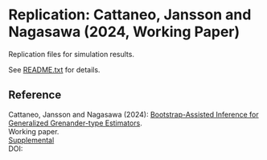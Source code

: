# Replication: Cattaneo, Jansson and Nagasawa (2024, Working Paper)

Replication files for simulation results.

See [README.txt](README.txt) for details.

## Reference

Cattaneo, Jansson and Nagasawa (2024): [Bootstrap-Assisted Inference for Generalized Grenander-type Estimators](https://mdcattaneo.github.io/papers/Cattaneo-Jansson-Nagasawa_2024_AOS.pdf).<br>
Working paper.<br>
[Supplemental](https://mdcattaneo.github.io/papers/Cattaneo-Jansson-Nagasawa_2024_AOS--Supplement.pdf)<br>
DOI: 
